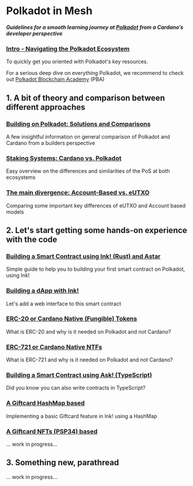 # Polkadot in Mesh

**_Guidelines for a smooth learning journey at [Polkadot](https://polkadot.com/) from a Cardano’s developer perspective_**

### [Intro - Navigating the Polkadot Ecosystem](000/0001.md)

To quickly get you oriented with Polkadot's key resources.

For a serious deep dive on everything Polkadot, we recommend to check out [Polkadot Blockchain Academy](https://polkadot.academy/) (PBA)

## 1. A bit of theory and comparison between different approaches

### [Building on Polkadot: Solutions and Comparisons](100/1001.md)

A few insightful information on general comparison of Polkadot and Cardano from a builders perspective

### [Staking Systems: Cardano vs. Polkadot](100/1002.md)

Easy overview on the differences and similarities of the PoS at both ecosystems

### [The main divergence: Account-Based vs. eUTXO](100/1003.md)

Comparing some important key differences of eUTXO and Account based models

## 2. Let's start getting some hands-on experience with the code

### [Building a Smart Contract using Ink! (Rust) and Astar](200/2001.md)

Simple guide to help you to building your first smart contract on Polkadot, using Ink!

### [Building a dApp with Ink!](200/2002.md)

Let's add a web interface to this smart contract

### [ERC-20 or Cardano Native (Fungible) Tokens](200/2003.md)

What is ERC-20 and why is it needed on Polkadot and not Cardano?

### [ERC-721 or Cardano Native NTFs](200/2004.md)

What is ERC-721 and why is it needed on Polkadot and not Cardano?

### [Building a Smart Contract using Ask! (TypeScript)](200/2005.md)

Did you know you can also write contracts in TypeScript?

### [A Giftcard HashMap based](200/2006.md)

Implementing a basic Giftcard feature in Ink! using a HashMap

### [A Giftcard NFTs (PSP34) based](200/2007.md)

... work in progress...

## 3. Something new, parathread

... work in progress...
